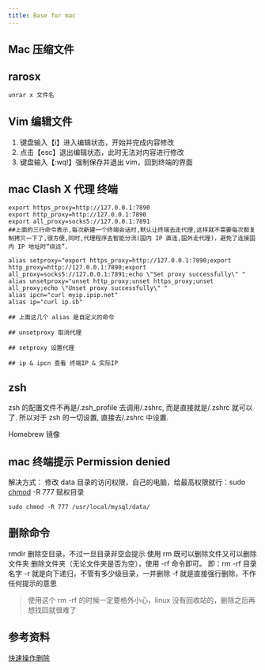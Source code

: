```yaml
---
title: Base for mac
---
```


## Mac 压缩文件

## rarosx

```powershell
unrar x 文件名
```

## Vim 编辑文件

1. 键盘输入【i】进入编辑状态，开始并完成内容修改
2. 点击【esc】退出编辑状态，此时无法对内容进行修改
3. 键盘输入【:wq!】强制保存并退出 vim，回到终端的界面

## mac Clash X 代理 终端

```shell
export https_proxy=http://127.0.0.1:7890
export http_proxy=http://127.0.0.1:7890
export all_proxy=socks5://127.0.0.1:7891
##上面的三行命令表示,每次新建一个终端会话时,默认让终端去走代理,这样就不需要每次都复制拷贝一下了,很方便,同时,代理程序去智能分流(国内 IP 直连,国外走代理)，避免了连接国内 IP 地址时“绕远”.

alias setproxy="export https_proxy=http://127.0.0.1:7890;export http_proxy=http://127.0.0.1:7890;export all_proxy=socks5://127.0.0.1:7891;echo \"Set proxy successfully\" "
alias unsetproxy="unset http_proxy;unset https_proxy;unset all_proxy;echo \"Unset proxy successfully\" "
alias ipcn="curl myip.ipip.net"
alias ip="curl ip.sb"

## 上面这几个 alias 是自定义的命令

## unsetproxy 取消代理

## setproxy 设置代理

## ip & ipcn 查看 终端IP & 实际IP

```

## zsh

zsh 的配置文件不再是/.zsh_profile 去调用/.zshrc, 而是直接就是/.zshrc 就可以了. 所以对于 zsh 的一切设置, 直接去/.zshrc 中设置.

Homebrew 镜像

## mac 终端提示 Permission denied

解决方式：
修改 data 目录的访问权限，自己的电脑，给最高权限就行：sudo [chmod](https://so.csdn.net/so/search?q=chmod&spm=1001.2101.3001.7020) -R 777 赋权目录

```shell
sudo chmod -R 777 /usr/local/mysql/data/
```

## 删除命令

rmdir 删除空目录，不过一旦目录非空会提示
使用 rm 既可以删除文件又可以删除文件夹
删除文件夹（无论文件夹是否为空），使用 -rf 命令即可。
即：rm -rf 目录名字
\-r 就是向下递归，不管有多少级目录，一并删除
\-f 就是直接强行删除，不作任何提示的意思

> 使用这个 rm -rf 的时候一定要格外小心，linux 没有回收站的，删除之后再想找回就很难了

## 参考资料

[快速操作删除](https://www.duotin.com/ios/27361.html)
